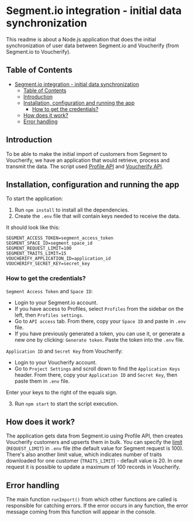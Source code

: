# Segment.io integration - initial data synchronization

This readme is about a Node.js application that does the initial synchronization of user data between Segment.io and
Voucherify (from Segment.io to Voucherify).

## Table of Contents

- [Segment.io integration - initial data synchronization](#segmentio-integration---initial-data-synchronization)
  - [Table of Contents](#table-of-contents)
  - [Introduction](#introduction)
  - [Installation, configuration and running the app](#installation-configuration-and-running-the-app)
    - [How to get the credentials?](#how-to-get-the-credentials)
  - [How does it work?](#how-does-it-work)
  - [Error handling](#error-handling)

## Introduction

To be able to make the initial import of customers from Segment to Voucherify, we have an application that would
retrieve, process and transmit the data. The script used [Profile API](https://segment.com/docs/profiles/profile-api/)
and [Voucherify API](https://docs.voucherify.io/reference/introduction-1).

## Installation, configuration and running the app

To start the application:

1. Run `npm install` to install all the dependencies.
2. Create the `.env` file that will contain keys needed to receive the data.

It should look like this:

```
SEGMENT_ACCESS_TOKEN=segment_access_token
SEGMENT_SPACE_ID=segment_space_id
SEGMENT_REQUEST_LIMIT=100
SEGMENT_TRAITS_LIMIT=15
VOUCHERIFY_APPLICATION_ID=application_id
VOUCHERIFY_SECRET_KEY=secret_key

```

### How to get the credentials?

`Segment Access Token` and `Space ID`:

- Login to your Segment.io account.
- If you have access to Profiles, select `Profiles` from the sidebar on the left, then `Profiles settings`.
- Go to `API access` tab. From there, copy your `Space ID` and paste in `.env` file.
- If you have previously generated a token, you can use it, or generate a new one by clicking: `Generate token`. Paste
  the token into the `.env` file.

`Application ID` and `Secret Key` from Voucherify:

- Login to your Voucherify account.
- Go to `Project Settings` and scroll down to find the `Application Keys` header. From there, copy your `Application ID`
  and `Secret Key`, then paste them in `.env` file.

Enter your keys to the right of the equals sign.

3. Run `npm start` to start the script execution.

## How does it work?

The application gets data from Segment.io using Profile API, then creates Voucherify customers and upserts them in bulk.
You can specify the [limit](https://segment.com/docs/profiles/profile-api/#pagination) (`REQUEST_LIMIT`) in `.env` file (the default
value for Segment request is 100). There's also another limit value, which indicates number of traits downloaded for one
customer (`TRAITS_LIMIT`) - default value is 20.
In one request it is possible to update a maximum of 100 records in Voucherify.

## Error handling

The main function `runImport()` from which other functions are called is responsible for
catching errors. If the error occurs in any function, the error message coming from this function will appear in the
console.
